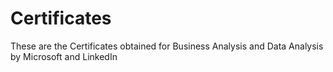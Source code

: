 # Certificates
These are the Certificates obtained for Business Analysis and Data Analysis by Microsoft and LinkedIn

